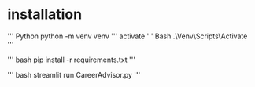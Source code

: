 # installation 
''' Python
python -m venv venv
'''
activate
''' Bash
.\Venv\Scripts\Activate
'''

''' bash
pip install -r requirements.txt
'''

''' bash
streamlit run CareerAdvisor.py
'''
